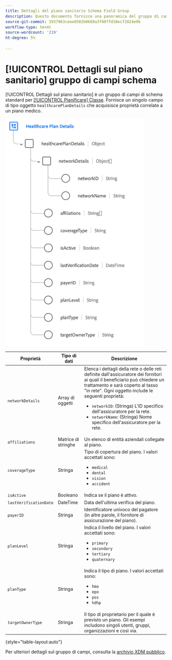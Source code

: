 ```yaml
---
title: Dettagli del piano sanitario Schema Field Group
description: Questo documento fornisce una panoramica del gruppo di campi dello schema Dettagli piano sanitario.
source-git-commit: 3937963ceee8502b0669a3f007fd38ecf2824e9b
workflow-type: tm+mt
source-wordcount: '219'
ht-degree: 5%

---
```


# [!UICONTROL Dettagli sul piano sanitario] gruppo di campi schema

[!UICONTROL Dettagli sul piano sanitario] è un gruppo di campi di schema standard per [[!UICONTROL Pianificare] Classe](../../classes/plan.md). Fornisce un singolo campo di tipo oggetto `healthcarePlanDetails` che acquisisce proprietà correlate a un piano medico.

![](../../images/field-groups/plan/healthcare-plan-details.png)

| Proprietà | Tipo di dati | Descrizione |
| --- | --- | --- |
| `networkDetails` | Array di oggetti | Elenca i dettagli della rete o delle reti definite dall&#39;assicuratore dei fornitori ai quali il beneficiario può chiedere un trattamento e sarà coperto al tasso &quot;in rete&quot;. Ogni oggetto include le seguenti proprietà: <ul><li>`networkID`: (Stringa) L&#39;ID specifico dell&#39;assicuratore per la rete.</li><li>`networkName`: (Stringa) Nome specifico dell&#39;assicuratore per la rete.</li></ul> |
| `affiliations` | Matrice di stringhe | Un elenco di entità aziendali collegate al piano. |
| `coverageType` | Stringa | Tipo di copertura del piano. I valori accettati sono:<ul><li>`medical`</li><li>`dental`</li><li>`vision`</li><li>`accident`</li></ul> |
| `isActive` | Booleano | Indica se il piano è attivo. |
| `lastVerificationDate` | DateTime | Data dell&#39;ultima verifica del piano. |
| `payerID` | Stringa | Identificatore univoco del pagatore (in altre parole, il fornitore di assicurazione del piano). |
| `planLevel` | Stringa | Indica il livello del piano. I valori accettati sono:<ul><li>`primary`</li><li>`secondary`</li><li>`tertiary`</li><li>`quaternary`</li></ul> |
| `planType` | Stringa | Indica il tipo di piano. I valori accettati sono:<ul><li>`hmo`</li><li>`epo`</li><li>`pos`</li><li>`hdhp`</li></ul> |
| `targetOwnerType` | Stringa | Il tipo di proprietario per il quale è previsto un piano. Gli esempi includono singoli utenti, gruppi, organizzazioni e così via. |

{style=&quot;table-layout:auto&quot;}

Per ulteriori dettagli sul gruppo di campi, consulta la [archivio XDM pubblico](https://github.com/adobe/xdm/blob/master/docs/reference/fieldgroups/plan/healthcare-plan-details.schema.json).
